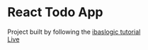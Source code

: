 # React Todo App

Project built by following the <a href="https://ibaslogic.com/react-tutorial-for-beginners/">ibaslogic tutorial</a> <br>
<a href="https://rus501.github.io/react-todo-app/">Live</a>
